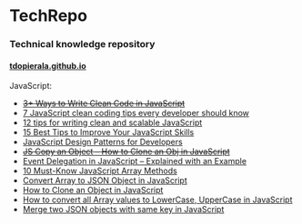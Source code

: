 # TechRepo

### Technical knowledge repository
#### [tdopierala.github.io](tdopierala.github.io)

JavaScript:
- ~~[3+ Ways to Write Clean Code in JavaScript](pages/3-ways-to-write-clean-code-in-javascript/)~~
- [7 JavaScript clean coding tips every developer should know](pages/7-javascript-clean-coding-tips-every-developer-should-know/)
- [12 tips for writing clean and scalable JavaScript](pages/12-tips-for-writing-clean-and-scalable-javascript/)
- [15 Best Tips to Improve Your JavaScript Skills](pages/15_best_tips_to_improve_your_javascript_skils/)
- [JavaScript Design Patterns for Developers](pages/javascript-design-patterns-for-developers/)
- ~~[JS Copy an Object – How to Clone an Obj in JavaScript](pages/clone-an-object-in-javascript.md)~~
- [Event Delegation in JavaScript – Explained with an Example](pages/event-delegation-in-javascript.md)
- [10 Must-Know JavaScript Array Methods](pages/10-must-know-javascript-array-methods.md)
- [Convert Array to JSON Object in JavaScript](pages/convert-array-to-json-object-in-javascript.md)
- [How to Clone an Object in JavaScript](pages/how-to-clone-an-object-in-javascript.md)
- [How to convert all Array values to LowerCase, UpperCase in JavaScript](pages/how-to-convert-all-array-values-to-lowercase-uppercase-in-javascript.md)
- [Merge two JSON objects with same key in JavaScript](pages/merge-two-json-objects-with-same-key-in-js.md)
